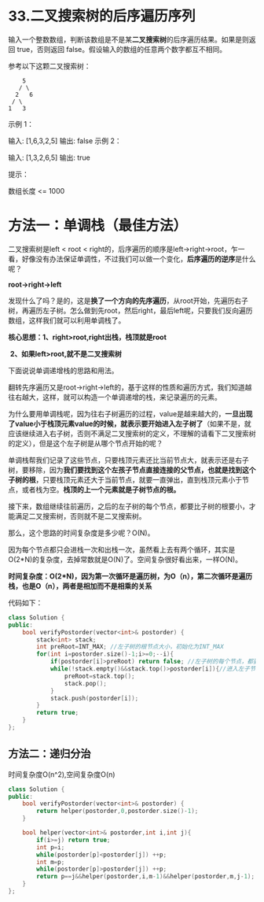 # 33.二叉搜索树的后序遍历序列

输入一个整数数组，判断该数组是不是某**二叉搜索树**的后序遍历结果。如果是则返回 true，否则返回 false。假设输入的数组的任意两个数字都互不相同。

 

参考以下这颗二叉搜索树：

```
    5
   / \
  2   6
 / \
1   3
```

示例 1：

输入: [1,6,3,2,5]
输出: false
示例 2：

输入: [1,3,2,6,5]
输出: true


提示：

数组长度 <= 1000



# 方法一：单调栈（最佳方法）

二叉搜索树是left < root < right的，后序遍历的顺序是left->right->root，乍一看，好像没有办法保证单调性，不过我们可以做一个变化，**后序遍历的逆序**是什么呢？

**root->right->left**

发现什么了吗？是的，这是**换了一个方向的先序遍历**，从root开始，先遍历右子树，再遍历左子树。怎么做到先root，然后right，最后left呢，只要我们反向遍历数组，这样我们就可以利用单调栈了。

**核心思想：1、right>root,right出栈，栈顶就是root**

​                    **2、如果left>root,就不是二叉搜索树**                     



下面说说单调递增栈的思路和用法。

翻转先序遍历又是root->right->left的，基于这样的性质和遍历方式，我们知道越往右越大，这样，就可以构造一个单调递增的栈，来记录遍历的元素。

为什么要用单调栈呢，因为往右子树遍历的过程，value是越来越大的，**一旦出现了value小于栈顶元素value的时候，就表示要开始进入左子树了**（如果不是，就应该继续进入右子树，否则不满足二叉搜索树的定义，不理解的请看下二叉搜索树的定义），但是这个左子树是从哪个节点开始的呢？

单调栈帮我们记录了这些节点，只要栈顶元素还比当前节点大，就表示还是右子树，要移除，因为**我们要找到这个左孩子节点直接连接的父节点，也就是找到这个子树的根**，只要栈顶元素还大于当前节点，就要一直弹出，直到栈顶元素小于节点，或者栈为空。**栈顶的上一个元素就是子树节点的根。**

接下来，数组继续往前遍历，之后的左子树的每个节点，都要比子树的根要小，才能满足二叉搜索树，否则就不是二叉搜索树。

那么，这个思路的时间复杂度是多少呢？O(N)。

因为每个节点都只会进栈一次和出栈一次，虽然看上去有两个循环，其实是O(2*N)的复杂度，去掉常数就是O(N)了。空间复杂很好看出来，一样O(N)。

**时间复杂度：O(2\*N)，因为第一次循环是遍历树，为O（n），第二次循环是遍历栈，也是O（n），两者是相加而不是相乘的关系**

代码如下：

```C++
class Solution {
public:
    bool verifyPostorder(vector<int>& postorder) {
        stack<int> stack;
        int preRoot=INT_MAX; //左子树的根节点大小，初始化为INT_MAX
        for(int i=postorder.size()-1;i>=0;--i){
            if(postorder[i]>preRoot) return false; //左子树的每个节点，都要比子树的根要小
            while(!stack.empty()&&stack.top()>postorder[i]){//进入左子节点
                preRoot=stack.top();
                stack.pop();
            }
            stack.push(postorder[i]);
        }
        return true;
    }
};
```



## 方法二：递归分治

时间复杂度O(n^2),空间复杂度O(n)

```C++
class Solution {
public:
    bool verifyPostorder(vector<int>& postorder) {
        return helper(postorder,0,postorder.size()-1);
    }

    bool helper(vector<int>& postorder,int i,int j){
        if(i>=j) return true;
        int p=i;
        while(postorder[p]<postorder[j]) ++p;
        int m=p;
        while(postorder[p]>postorder[j]) ++p;
        return p==j&&helper(postorder,i,m-1)&&helper(postorder,m,j-1);
    }
};
```

